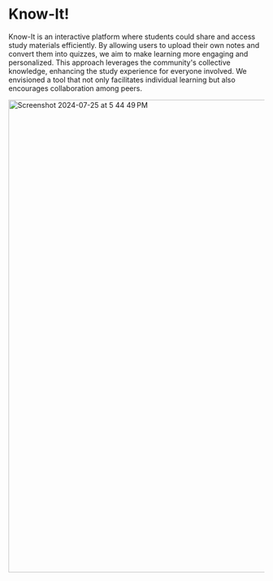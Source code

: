 # Know-It!

Know-It is an interactive platform where students could share and access study materials efficiently. By allowing users to upload their own notes and convert them into quizzes, we aim to make learning more engaging and personalized. This approach leverages the community's collective knowledge, enhancing the study experience for everyone involved. We envisioned a tool that not only facilitates individual learning but also encourages collaboration among peers.

<img width="932" alt="Screenshot 2024-07-25 at 5 44 49 PM" src="https://github.com/user-attachments/assets/2c394cf4-7e1c-4de6-af4b-bb4e9dd49387">
